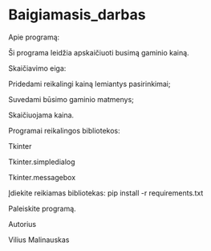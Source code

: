 # Baigiamasis_darbas 

Apie programą:

Ši programa leidžia apskaičiuoti busimą gaminio kainą.


Skaičiavimo eiga:

Pridedami reikalingi kainą lemiantys pasirinkimai;

Suvedami būsimo gaminio matmenys;

Skaičiuojama kaina.


Programai reikalingos bibliotekos:

Tkinter

Tkinter.simpledialog

Tkinter.messagebox


Įdiekite reikiamas bibliotekas: pip install -r requirements.txt

Paleiskite programą.


Autorius

Vilius Malinauskas
